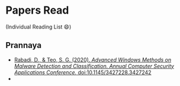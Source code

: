 # Papers Read
(Individual Reading List :smile:)


## Prannaya
- [Rabadi, D., & Teo, S. G. (2020). _Advanced Windows Methods on Malware Detection and Classification. Annual Computer Security Applications Conference._ doi:10.1145/3427228.3427242](papers/rabadi2020.pdf)
- 

